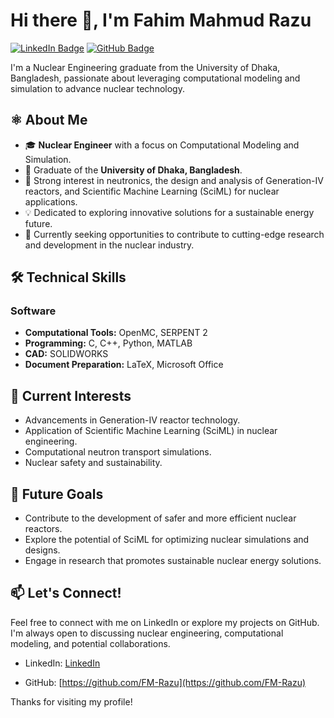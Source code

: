 # Hi there 👋, I'm Fahim Mahmud Razu

[![LinkedIn Badge](https://img.shields.io/badge/LinkedIn-%230077B5.svg?style=for-the-badge&logo=linkedin&logoColor=white)](www.linkedin.com/in/fahim-mahmud-razu)
[![GitHub Badge](https://img.shields.io/badge/GitHub-Profile-black?style=for-the-badge&logo=github&logoColor=white)](https://github.com/FM-Razu)

I'm a Nuclear Engineering graduate from the University of Dhaka, Bangladesh, passionate about leveraging computational modeling and simulation to advance nuclear technology.

## ⚛️ About Me

* 🎓 **Nuclear Engineer** with a focus on Computational Modeling and Simulation.
* 🏫 Graduate of the **University of Dhaka, Bangladesh**.
* 🔬 Strong interest in neutronics, the design and analysis of Generation-IV reactors, and Scientific Machine Learning (SciML) for nuclear applications.
* 💡 Dedicated to exploring innovative solutions for a sustainable energy future.
* 🚀 Currently seeking opportunities to contribute to cutting-edge research and development in the nuclear industry.

## 🛠️ Technical Skills

### Software

* **Computational Tools:** OpenMC, SERPENT 2
* **Programming:** C, C++, Python, MATLAB
* **CAD:** SOLIDWORKS
* **Document Preparation:** LaTeX, Microsoft Office

## 🔭 Current Interests

* Advancements in Generation-IV reactor technology.
* Application of Scientific Machine Learning (SciML) in nuclear engineering.
* Computational neutron transport simulations.
* Nuclear safety and sustainability.

## 🌱 Future Goals

* Contribute to the development of safer and more efficient nuclear reactors.
* Explore the potential of SciML for optimizing nuclear simulations and designs.
* Engage in research that promotes sustainable nuclear energy solutions.

## 📫 Let's Connect!

Feel free to connect with me on LinkedIn or explore my projects on GitHub. I'm always open to discussing nuclear engineering, computational modeling, and potential collaborations.

* LinkedIn: [LinkedIn](https://www.linkedin.com/in/fahim-mahmud-razu)

* GitHub: [https://github.com/FM-Razu](https://github.com/FM-Razu)

Thanks for visiting my profile!

